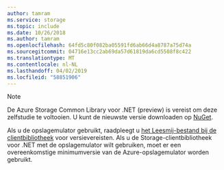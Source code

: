 ```yaml
---
author: tamram
ms.service: storage
ms.topic: include
ms.date: 10/26/2018
ms.author: tamram
ms.openlocfilehash: 64fd5c80f082ba05591fd6ab66d4a8787a75d74a
ms.sourcegitcommit: 04716e13cc2ab69da57d61819da6cd5508f8c422
ms.translationtype: MT
ms.contentlocale: nl-NL
ms.lasthandoff: 04/02/2019
ms.locfileid: "58851906"
---
```

> [!NOTE]
> De Azure Storage Common Library voor .NET (preview) is vereist om deze zelfstudie te voltooien. U kunt de nieuwste versie downloaden op [NuGet](https://www.nuget.org/packages/Microsoft.Azure.Storage.Common/).
> 
> Als u de opslagemulator gebruikt, raadpleegt u [het Leesmij-bestand bij de clientbibliotheek](https://github.com/Azure/azure-storage-net/blob/master/README.md) voor versievereisten. Als u de Storage-clientbibliotheek voor .NET met de opslagemulator wilt gebruiken, moet er een overeenkomstige minimumversie van de Azure-opslagemulator worden gebruikt.
> 
> 

